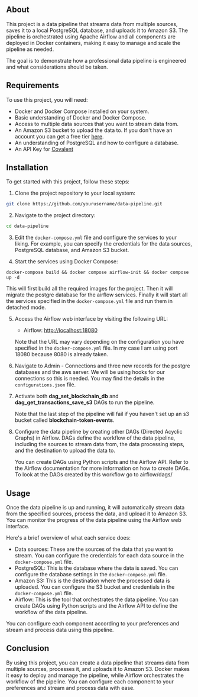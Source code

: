 ## About

This project is a data pipeline that streams data from multiple sources, saves it to a local PostgreSQL database, and uploads it to Amazon S3. The pipeline is orchestrated using Apache Airflow and all components are deployed in Docker containers, making it easy to manage and scale the pipeline as needed.

The goal is to demonstrate how a professional data pipeline is engineered and what considerations should be taken.

## Requirements

To use this project, you will need:

-   Docker and Docker Compose installed on your system.
-   Basic understanding of Docker and Docker Compose.
-   Access to multiple data sources that you want to stream data from.
-   An Amazon S3 bucket to upload the data to. If you don't have an account you can get a free tier [here](https://aws.amazon.com/free).
-   An understanding of PostgreSQL and how to configure a database.
-   An API Key for [Covalent](https://www.covalenthq.com/)

## Installation

To get started with this project, follow these steps:

1.  Clone the project repository to your local system:
    
``` bash
git clone https://github.com/yourusername/data-pipeline.git
```
    
2.  Navigate to the project directory:
       
``` bash
cd data-pipeline
```
    
3.  Edit the `docker-compose.yml` file and configure the services to your liking. For example, you can specify the credentials for the data sources, PostgreSQL database, and Amazon S3 bucket.
    
4.  Start the services using Docker Compose:
        
``` docker
docker-compose build && docker compose airflow-init && docker compose up -d
```
    
This will first build all the required images for the project. Then it will migrate the postgre database for the airflow services. Finally it will start all the services specified in the `docker-compose.yml` file and run them in detached mode.
    
5.  Access the Airflow web interface by visiting the following URL:
    
    -   Airflow: [http://localhost:18080](http://localhost:8080/)
    
    Note that the URL may vary depending on the configuration you have specified in the `docker-compose.yml` file. In my case I am using port 18080 because 8080 is already taken.

6.  Navigate to Admin - Connections and three new records for the postgre databases and the aws server. We will be using hooks for our connections so this is needed. You may find the details in the `configurations.json` file.
    
7.  Activate both __dag_set_blockchain_db__ and __dag_get_transactions_save_s3__ DAGs to run the pipeline.
    
    Note that the last step of the pipeline will fail if you haven't set up an s3 bucket called __blockchain-token-events__.

7.  Configure the data pipeline by creating other DAGs (Directed Acyclic Graphs) in Airflow. DAGs define the workflow of the data pipeline, including the sources to stream data from, the data processing steps, and the destination to upload the data to.
    
    You can create DAGs using Python scripts and the Airflow API. Refer to the Airflow documentation for more information on how to create DAGs. To look at the DAGs created by this workflow go to airflow/dags/
    

## Usage

Once the data pipeline is up and running, it will automatically stream data from the specified sources, process the data, and upload it to Amazon S3. You can monitor the progress of the data pipeline using the Airflow web interface.

Here's a brief overview of what each service does:

-   Data sources: These are the sources of the data that you want to stream. You can configure the credentials for each data source in the `docker-compose.yml` file.
-   PostgreSQL: This is the database where the data is saved. You can configure the database settings in the `docker-compose.yml` file.
-   Amazon S3: This is the destination where the processed data is uploaded. You can configure the S3 bucket and credentials in the `docker-compose.yml` file.
-   Airflow: This is the tool that orchestrates the data pipeline. You can create DAGs using Python scripts and the Airflow API to define the workflow of the data pipeline.

You can configure each component according to your preferences and stream and process data using this pipeline.

## Conclusion

By using this project, you can create a data pipeline that streams data from multiple sources, processes it, and uploads it to Amazon S3. Docker makes it easy to deploy and manage the pipeline, while Airflow orchestrates the workflow of the pipeline. You can configure each component to your preferences and stream and process data with ease.

